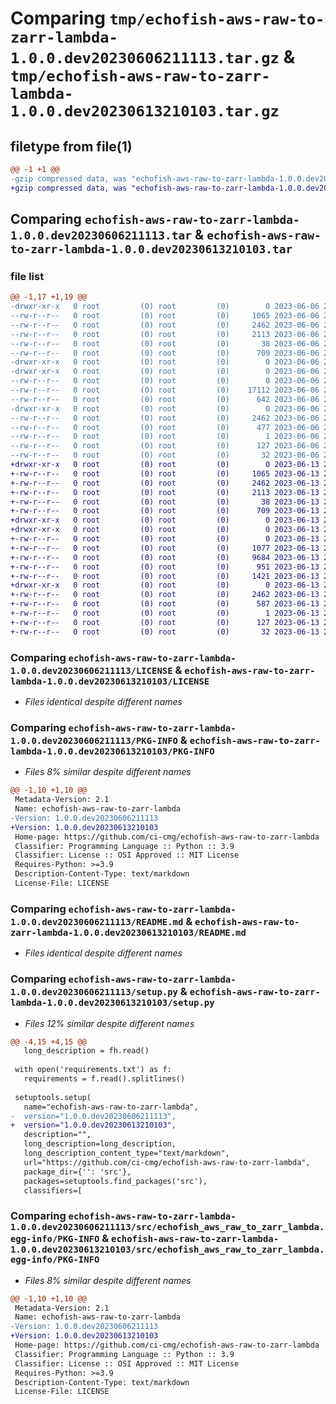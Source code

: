 # Comparing `tmp/echofish-aws-raw-to-zarr-lambda-1.0.0.dev20230606211113.tar.gz` & `tmp/echofish-aws-raw-to-zarr-lambda-1.0.0.dev20230613210103.tar.gz`

## filetype from file(1)

```diff
@@ -1 +1 @@
-gzip compressed data, was "echofish-aws-raw-to-zarr-lambda-1.0.0.dev20230606211113.tar", last modified: Tue Jun  6 21:12:24 2023, max compression
+gzip compressed data, was "echofish-aws-raw-to-zarr-lambda-1.0.0.dev20230613210103.tar", last modified: Tue Jun 13 21:02:12 2023, max compression
```

## Comparing `echofish-aws-raw-to-zarr-lambda-1.0.0.dev20230606211113.tar` & `echofish-aws-raw-to-zarr-lambda-1.0.0.dev20230613210103.tar`

### file list

```diff
@@ -1,17 +1,19 @@
-drwxr-xr-x   0 root         (0) root         (0)        0 2023-06-06 21:12:24.869142 echofish-aws-raw-to-zarr-lambda-1.0.0.dev20230606211113/
--rw-r--r--   0 root         (0) root         (0)     1065 2023-06-06 21:11:09.000000 echofish-aws-raw-to-zarr-lambda-1.0.0.dev20230606211113/LICENSE
--rw-r--r--   0 root         (0) root         (0)     2462 2023-06-06 21:12:24.869142 echofish-aws-raw-to-zarr-lambda-1.0.0.dev20230606211113/PKG-INFO
--rw-r--r--   0 root         (0) root         (0)     2113 2023-06-06 21:11:09.000000 echofish-aws-raw-to-zarr-lambda-1.0.0.dev20230606211113/README.md
--rw-r--r--   0 root         (0) root         (0)       38 2023-06-06 21:12:24.869142 echofish-aws-raw-to-zarr-lambda-1.0.0.dev20230606211113/setup.cfg
--rw-r--r--   0 root         (0) root         (0)      709 2023-06-06 21:12:19.000000 echofish-aws-raw-to-zarr-lambda-1.0.0.dev20230606211113/setup.py
-drwxr-xr-x   0 root         (0) root         (0)        0 2023-06-06 21:12:24.869142 echofish-aws-raw-to-zarr-lambda-1.0.0.dev20230606211113/src/
-drwxr-xr-x   0 root         (0) root         (0)        0 2023-06-06 21:12:24.869142 echofish-aws-raw-to-zarr-lambda-1.0.0.dev20230606211113/src/echofish_aws_raw_to_zarr_lambda/
--rw-r--r--   0 root         (0) root         (0)        0 2023-06-06 21:11:09.000000 echofish-aws-raw-to-zarr-lambda-1.0.0.dev20230606211113/src/echofish_aws_raw_to_zarr_lambda/__init__.py
--rw-r--r--   0 root         (0) root         (0)    17112 2023-06-06 21:11:09.000000 echofish-aws-raw-to-zarr-lambda-1.0.0.dev20230606211113/src/echofish_aws_raw_to_zarr_lambda/lambda_executor.py
--rw-r--r--   0 root         (0) root         (0)      642 2023-06-06 21:11:09.000000 echofish-aws-raw-to-zarr-lambda-1.0.0.dev20230606211113/src/echofish_aws_raw_to_zarr_lambda/lambda_handler.py
-drwxr-xr-x   0 root         (0) root         (0)        0 2023-06-06 21:12:24.869142 echofish-aws-raw-to-zarr-lambda-1.0.0.dev20230606211113/src/echofish_aws_raw_to_zarr_lambda.egg-info/
--rw-r--r--   0 root         (0) root         (0)     2462 2023-06-06 21:12:24.000000 echofish-aws-raw-to-zarr-lambda-1.0.0.dev20230606211113/src/echofish_aws_raw_to_zarr_lambda.egg-info/PKG-INFO
--rw-r--r--   0 root         (0) root         (0)      477 2023-06-06 21:12:24.000000 echofish-aws-raw-to-zarr-lambda-1.0.0.dev20230606211113/src/echofish_aws_raw_to_zarr_lambda.egg-info/SOURCES.txt
--rw-r--r--   0 root         (0) root         (0)        1 2023-06-06 21:12:24.000000 echofish-aws-raw-to-zarr-lambda-1.0.0.dev20230606211113/src/echofish_aws_raw_to_zarr_lambda.egg-info/dependency_links.txt
--rw-r--r--   0 root         (0) root         (0)      127 2023-06-06 21:12:24.000000 echofish-aws-raw-to-zarr-lambda-1.0.0.dev20230606211113/src/echofish_aws_raw_to_zarr_lambda.egg-info/requires.txt
--rw-r--r--   0 root         (0) root         (0)       32 2023-06-06 21:12:24.000000 echofish-aws-raw-to-zarr-lambda-1.0.0.dev20230606211113/src/echofish_aws_raw_to_zarr_lambda.egg-info/top_level.txt
+drwxr-xr-x   0 root         (0) root         (0)        0 2023-06-13 21:02:12.206186 echofish-aws-raw-to-zarr-lambda-1.0.0.dev20230613210103/
+-rw-r--r--   0 root         (0) root         (0)     1065 2023-06-13 21:00:58.000000 echofish-aws-raw-to-zarr-lambda-1.0.0.dev20230613210103/LICENSE
+-rw-r--r--   0 root         (0) root         (0)     2462 2023-06-13 21:02:12.206186 echofish-aws-raw-to-zarr-lambda-1.0.0.dev20230613210103/PKG-INFO
+-rw-r--r--   0 root         (0) root         (0)     2113 2023-06-13 21:00:58.000000 echofish-aws-raw-to-zarr-lambda-1.0.0.dev20230613210103/README.md
+-rw-r--r--   0 root         (0) root         (0)       38 2023-06-13 21:02:12.206186 echofish-aws-raw-to-zarr-lambda-1.0.0.dev20230613210103/setup.cfg
+-rw-r--r--   0 root         (0) root         (0)      709 2023-06-13 21:02:08.000000 echofish-aws-raw-to-zarr-lambda-1.0.0.dev20230613210103/setup.py
+drwxr-xr-x   0 root         (0) root         (0)        0 2023-06-13 21:02:12.202186 echofish-aws-raw-to-zarr-lambda-1.0.0.dev20230613210103/src/
+drwxr-xr-x   0 root         (0) root         (0)        0 2023-06-13 21:02:12.202186 echofish-aws-raw-to-zarr-lambda-1.0.0.dev20230613210103/src/echofish_aws_raw_to_zarr_lambda/
+-rw-r--r--   0 root         (0) root         (0)        0 2023-06-13 21:00:58.000000 echofish-aws-raw-to-zarr-lambda-1.0.0.dev20230613210103/src/echofish_aws_raw_to_zarr_lambda/__init__.py
+-rw-r--r--   0 root         (0) root         (0)     1077 2023-06-13 21:00:58.000000 echofish-aws-raw-to-zarr-lambda-1.0.0.dev20230613210103/src/echofish_aws_raw_to_zarr_lambda/dynamo_operations.py
+-rw-r--r--   0 root         (0) root         (0)     9684 2023-06-13 21:00:58.000000 echofish-aws-raw-to-zarr-lambda-1.0.0.dev20230613210103/src/echofish_aws_raw_to_zarr_lambda/lambda_executor.py
+-rw-r--r--   0 root         (0) root         (0)      951 2023-06-13 21:00:58.000000 echofish-aws-raw-to-zarr-lambda-1.0.0.dev20230613210103/src/echofish_aws_raw_to_zarr_lambda/lambda_handler.py
+-rw-r--r--   0 root         (0) root         (0)     1421 2023-06-13 21:00:58.000000 echofish-aws-raw-to-zarr-lambda-1.0.0.dev20230613210103/src/echofish_aws_raw_to_zarr_lambda/s3_operations.py
+drwxr-xr-x   0 root         (0) root         (0)        0 2023-06-13 21:02:12.206186 echofish-aws-raw-to-zarr-lambda-1.0.0.dev20230613210103/src/echofish_aws_raw_to_zarr_lambda.egg-info/
+-rw-r--r--   0 root         (0) root         (0)     2462 2023-06-13 21:02:12.000000 echofish-aws-raw-to-zarr-lambda-1.0.0.dev20230613210103/src/echofish_aws_raw_to_zarr_lambda.egg-info/PKG-INFO
+-rw-r--r--   0 root         (0) root         (0)      587 2023-06-13 21:02:12.000000 echofish-aws-raw-to-zarr-lambda-1.0.0.dev20230613210103/src/echofish_aws_raw_to_zarr_lambda.egg-info/SOURCES.txt
+-rw-r--r--   0 root         (0) root         (0)        1 2023-06-13 21:02:12.000000 echofish-aws-raw-to-zarr-lambda-1.0.0.dev20230613210103/src/echofish_aws_raw_to_zarr_lambda.egg-info/dependency_links.txt
+-rw-r--r--   0 root         (0) root         (0)      127 2023-06-13 21:02:12.000000 echofish-aws-raw-to-zarr-lambda-1.0.0.dev20230613210103/src/echofish_aws_raw_to_zarr_lambda.egg-info/requires.txt
+-rw-r--r--   0 root         (0) root         (0)       32 2023-06-13 21:02:12.000000 echofish-aws-raw-to-zarr-lambda-1.0.0.dev20230613210103/src/echofish_aws_raw_to_zarr_lambda.egg-info/top_level.txt
```

### Comparing `echofish-aws-raw-to-zarr-lambda-1.0.0.dev20230606211113/LICENSE` & `echofish-aws-raw-to-zarr-lambda-1.0.0.dev20230613210103/LICENSE`

 * *Files identical despite different names*

### Comparing `echofish-aws-raw-to-zarr-lambda-1.0.0.dev20230606211113/PKG-INFO` & `echofish-aws-raw-to-zarr-lambda-1.0.0.dev20230613210103/PKG-INFO`

 * *Files 8% similar despite different names*

```diff
@@ -1,10 +1,10 @@
 Metadata-Version: 2.1
 Name: echofish-aws-raw-to-zarr-lambda
-Version: 1.0.0.dev20230606211113
+Version: 1.0.0.dev20230613210103
 Home-page: https://github.com/ci-cmg/echofish-aws-raw-to-zarr-lambda
 Classifier: Programming Language :: Python :: 3.9
 Classifier: License :: OSI Approved :: MIT License
 Requires-Python: >=3.9
 Description-Content-Type: text/markdown
 License-File: LICENSE
```

### Comparing `echofish-aws-raw-to-zarr-lambda-1.0.0.dev20230606211113/README.md` & `echofish-aws-raw-to-zarr-lambda-1.0.0.dev20230613210103/README.md`

 * *Files identical despite different names*

### Comparing `echofish-aws-raw-to-zarr-lambda-1.0.0.dev20230606211113/setup.py` & `echofish-aws-raw-to-zarr-lambda-1.0.0.dev20230613210103/setup.py`

 * *Files 12% similar despite different names*

```diff
@@ -4,15 +4,15 @@
   long_description = fh.read()
 
 with open('requirements.txt') as f:
   requirements = f.read().splitlines()
 
 setuptools.setup(
   name="echofish-aws-raw-to-zarr-lambda",
-  version="1.0.0.dev20230606211113",
+  version="1.0.0.dev20230613210103",
   description="",
   long_description=long_description,
   long_description_content_type="text/markdown",
   url="https://github.com/ci-cmg/echofish-aws-raw-to-zarr-lambda",
   package_dir={'': 'src'},
   packages=setuptools.find_packages('src'),
   classifiers=[
```

### Comparing `echofish-aws-raw-to-zarr-lambda-1.0.0.dev20230606211113/src/echofish_aws_raw_to_zarr_lambda.egg-info/PKG-INFO` & `echofish-aws-raw-to-zarr-lambda-1.0.0.dev20230613210103/src/echofish_aws_raw_to_zarr_lambda.egg-info/PKG-INFO`

 * *Files 8% similar despite different names*

```diff
@@ -1,10 +1,10 @@
 Metadata-Version: 2.1
 Name: echofish-aws-raw-to-zarr-lambda
-Version: 1.0.0.dev20230606211113
+Version: 1.0.0.dev20230613210103
 Home-page: https://github.com/ci-cmg/echofish-aws-raw-to-zarr-lambda
 Classifier: Programming Language :: Python :: 3.9
 Classifier: License :: OSI Approved :: MIT License
 Requires-Python: >=3.9
 Description-Content-Type: text/markdown
 License-File: LICENSE
```

